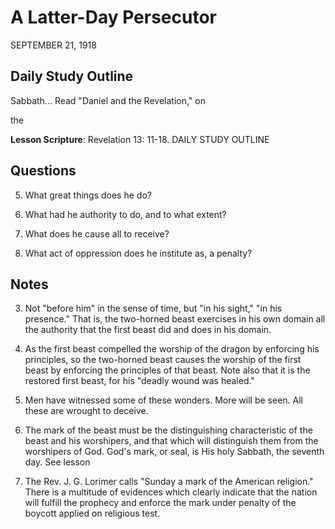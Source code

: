# A Latter-Day Persecutor
SEPTEMBER 21, 1918

## Daily Study Outline

Sabbath... Read "Daniel and the Revelation," on

the

**Lesson Scripture**: Revelation 13: 11-18. DAILY STUDY OUTLINE

## Questions

5. What great things does he do? 

8. What had he authority to do, and to what extent? 

9. What does he cause all to receive? 

10. What act of oppression does he institute as, a penalty? 

## Notes

3. Not "before him" in the sense of time, but "in his sight," "in his presence." That is, the two-horned beast exercises in his own domain all the authority that the first beast did and does in his domain.

4. As the first beast compelled the worship of the dragon by enforcing his principles, so the two-horned beast causes the worship of the first beast by enforcing the principles of that beast. Note also that it is the restored first beast, for his "deadly wound was healed."

39. Men have witnessed some of these wonders. More will be seen. All these are wrought to deceive.

7. The mark of the beast must be the distinguishing characteristic of the beast and his worshipers, and that which will distinguish them from the worshipers of God. God's mark, or seal, is His holy Sabbath, the seventh day. See lesson

1903. The Rev. J. G. Lorimer calls "Sunday a mark of the American religion." There is a multitude of evidences which clearly indicate that the nation will fulfill the prophecy and enforce the mark under penalty of the boycott applied on religious test.
